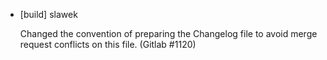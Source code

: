 * [build] slawek

    Changed the convention of preparing the Changelog file to avoid merge
    request conflicts on this file.
    (Gitlab #1120)

